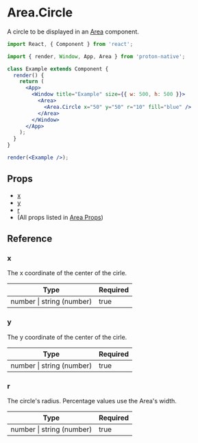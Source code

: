 # Area.Circle

A circle to be displayed in an [Area](component_APIs/area) component.

```jsx
import React, { Component } from 'react';

import { render, Window, App, Area } from 'proton-native';

class Example extends Component {
  render() {
    return (
      <App>
        <Window title="Example" size={{ w: 500, h: 500 }}>
          <Area>
            <Area.Circle x="50" y="50" r="10" fill="blue" />
          </Area>
        </Window>
      </App>
    );
  }
}

render(<Example />);
```

## Props

- [x](#x)
- [y](#y)
- [r](#r)
- (All props listed in [Area Props](component_APIs/area_props))

## Reference

### x

The x coordinate of the center of the cirle.

| **Type**                      | **Required** |
| ----------------------------- | ------------ |
| number &#x7c; string (number) | true         |

### y

The y coordinate of the center of the cirle.

| **Type**                      | **Required** |
| ----------------------------- | ------------ |
| number &#x7c; string (number) | true         |

### r

The circle's radius. Percentage values use the Area's width.

| **Type**                      | **Required** |
| ----------------------------- | ------------ |
| number &#x7c; string (number) | true         |
